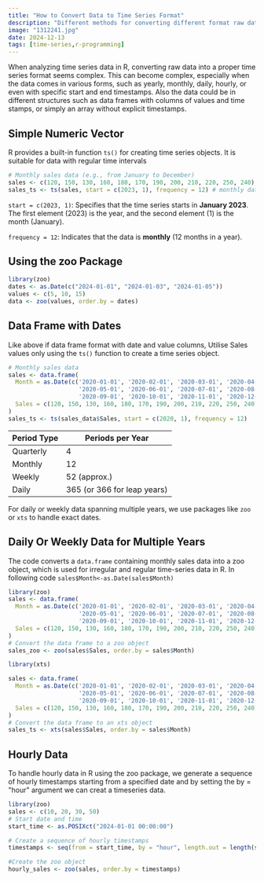 ```yaml
---
title: "How to Convert Data to Time Series Format"
description: "Different methods for converting different format raw data into time series format in R"
image: "1312241.jpg"
date: 2024-12-13
tags: [time-series,r-programming]
---
```


When analyzing time series data in R, converting raw data into a proper time series format seems complex. This can become complex, especially when the data comes in various forms, such as yearly, monthly, daily, hourly, or even with specific start and end timestamps. Also the data could be in different structures such as data frames with columns of values and time stamps, or simply an array without explicit timestamps.

## Simple Numeric Vector

R provides a built-in function `ts()` for creating time series objects. It is suitable for data with regular time intervals


```r
# Monthly sales data (e.g., from January to December)
sales <- c(120, 150, 130, 160, 180, 170, 190, 200, 210, 220, 250, 240)
sales_ts <- ts(sales, start = c(2023, 1), frequency = 12) # monthly data
```

`start = c(2023, 1)`: Specifies that the time series starts in **January 2023**. The first element (2023) is the year, and the second element (1) is the month (January).

`frequency = 12`: Indicates that the data is **monthly** (12 months in a year).


## Using the zoo Package

```r
library(zoo)
dates <- as.Date(c("2024-01-01", "2024-01-03", "2024-01-05"))
values <- c(5, 10, 15)
data <- zoo(values, order.by = dates)
```



## Data Frame with Dates

Like above if data frame format with date and value columns, Utilise Sales values only using the `ts()` function to create a time series object.

```r
# Monthly sales data
sales <- data.frame(
  Month = as.Date(c('2020-01-01', '2020-02-01', '2020-03-01', '2020-04-01', 
                    '2020-05-01', '2020-06-01', '2020-07-01', '2020-08-01',
                    '2020-09-01', '2020-10-01', '2020-11-01', '2020-12-01')),
  Sales = c(120, 150, 130, 160, 180, 170, 190, 200, 210, 220, 250, 240)
)
sales_ts <- ts(sales_data$Sales, start = c(2020, 1), frequency = 12)
```

| Period Type | Periods per Year |
|---|---|
| Quarterly | 4 |
| Monthly | 12 |
| Weekly | 52 (approx.) |
| Daily | 365 (or 366 for leap years) |

For daily or weekly data spanning multiple years, we use packages like `zoo` or `xts` to handle exact dates.
 
## Daily Or Weekly Data for Multiple Years

The code converts a `data.frame` containing monthly sales data into a zoo object, which is used for irregular and regular time-series data in R. In following code `sales$Month<-as.Date(sales$Month)`   



```r
library(zoo)
sales <- data.frame(
  Month = as.Date(c('2020-01-01', '2020-02-01', '2020-03-01', '2020-04-01', 
                    '2020-05-01', '2020-06-01', '2020-07-01', '2020-08-01',
                    '2020-09-01', '2020-10-01', '2020-11-01', '2020-12-01')),
  Sales = c(120, 150, 130, 160, 180, 170, 190, 200, 210, 220, 250, 240)
)
# Convert the data frame to a zoo object
sales_zoo <- zoo(sales$Sales, order.by = sales$Month)
```


```r
library(xts)

sales <- data.frame(
  Month = as.Date(c('2020-01-01', '2020-02-01', '2020-03-01', '2020-04-01', 
                    '2020-05-01', '2020-06-01', '2020-07-01', '2020-08-01',
                    '2020-09-01', '2020-10-01', '2020-11-01', '2020-12-01')),
  Sales = c(120, 150, 130, 160, 180, 170, 190, 200, 210, 220, 250, 240)
)
# Convert the data frame to an xts object
sales_ts <- xts(sales$Sales, order.by = sales$Month)
```

## Hourly Data


To handle hourly data in R using the zoo package, we generate a sequence of hourly timestamps starting from a specified date and by setting the by = "hour" argument we can creat a timeseries data.

```r 
library(zoo) 
sales <- c(10, 20, 30, 50)  
# Start date and time 
start_time <- as.POSIXct("2024-01-01 00:00:00")

# Create a sequence of hourly timestamps
timestamps <- seq(from = start_time, by = "hour", length.out = length(sales))

#Create the zoo object
hourly_sales <- zoo(sales, order.by = timestamps)
```
